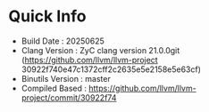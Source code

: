 # Quick Info
* Build Date : 20250625
* Clang Version : ZyC clang version 21.0.0git (https://github.com/llvm/llvm-project 30922f740e47c1372cff2c2635e5e2158e5e63cf)
* Binutils Version : master
* Compiled Based : https://github.com/llvm/llvm-project/commit/30922f74

